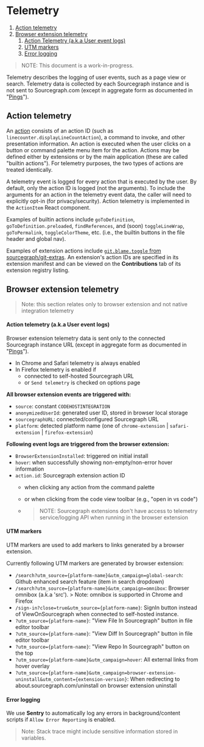 # Telemetry

1. [Action telemetry](#action-telemetry)
2. [Browser extension telemetry](#browser-extension-telemetry)
    1. [Action Telemetry (a.k.a User event logs)](#action-telemetry-aka-user-event-logs)
    1. [UTM markers](#utm-markers)
    1. [Error logging](#error-logging)


> NOTE: This document is a work-in-progress.

Telemetry describes the logging of user events, such as a page view or search. Telemetry data is collected by each Sourcegraph instance and is not sent to Sourcegraph.com (except in aggregate form as documented in "[Pings](../../admin/pings.md)").

## Action telemetry

An [action](../../extensions/authoring/contributions.md#actions) consists of an action ID (such as `linecounter.displayLineCountAction`), a command to invoke, and other presentation information. An action is executed when the user clicks on a button or command palette menu item for the action. Actions may be defined either by extensions or by the main application (these are called "builtin actions"). For telemetry purposes, the two types of actions are treated identically.

A telemetry event is logged for every action that is executed by the user. By default, only the action ID is logged (not the arguments). To include the arguments for an action in the telemetry event data, the caller will need to explicitly opt-in (for privacy/security). Action telemetry is implemented in the `ActionItem` React component.

Examples of builtin actions include `goToDefinition`, `goToDefinition.preloaded`, `findReferences`, and (soon) `toggleLineWrap`, `goToPermalink`, `toggleColorTheme`, etc. (i.e., the builtin buttons in the file header and global nav).

Examples of extension actions include [`git.blame.toggle` from sourcegraph/git-extras](https://github.com/sourcegraph/sourcegraph-git-extras/blob/master/package.json#L21-L73). An extension's action IDs are specified in its extension manifest and can be viewed on the **Contributions** tab of its extension registry listing.

## Browser extension telemetry

> Note: this section relates only to browser extension and not native integration telemetry

#### Action telemetry (a.k.a User event logs)

Browser extension telemetry data is sent only to the connected Sourcegraph instance URL (except in aggregate form as documented in "[Pings](../../admin/pings.md)"). 

- In Chrome and Safari telemetry is always enabled
- In Firefox telemetry is enabled if
  - connected to self-hosted Sourcegraph URL
  - or `Send telemetry` is checked on options page

**All browser extension events are triggered with:**
- `source`: constant `CODEHOSTINTEGRATION`
- `anonymizedUserId`: generated user ID, stored in browser local storage
- `sourcegraphURL`: connected/configured Sourcegraph URL
- `platform`: detected platform name (one of `chrome-extension` | `safari-extension` | `firefox-extension`)

**Following event logs are triggered from the browser extension:**
- `BrowserExtensionInstalled`: triggered on initial install
- `hover`: when successfully showing non-empty/non-error hover information
- `action.id`: Sourcegraph extension action ID
  - when clicking any action from the command palette
  - or when clicking from the code view toolbar (e.g., "open in vs code")

  - > NOTE: Sourcegraph extensions don't have access to telemetry service/logging API when running in the browser extension

#### UTM markers

UTM markers are used to add markers to links generated by a browser extension.

Currently following UTM markers are generated by browser extension:

- `/search?utm_source={platform-name}&utm_campaign=global-search`: Github enhanced search feature (item in search dropdown)
- `/search?utm_source={platform-name}&utm_campaign=omnibox`: Browser omnibox (a.k.a 'src'). > Note: omnibox is supported in Chrome and Firefox
- `/sign-in?close=true&utm_source={platform-name}`: SignIn button instead of ViewOnSourcegraph when connected to self-hosted instance.
- `?utm_source={platform-name}`: "View File In Sourcegraph" button in file editor toolbar
- `?utm_source={platform-name}`: "View Diff In Sourcegraph" button in file editor toolbar
- `?utm_source={platform-name}`: "View Repo In Sourcegraph" button on the top
- `?utm_source={platform-name}&utm_campaign=hover`: All external links from hover overlay
- `?utm_source={platform-name}&utm_campaign=browser-extension-uninstall&utm_content={extension-version}`: When redirecting to about.sourcegraph.com/uninstall on browser extension uninstall


#### Error logging

We use **Sentry** to automatically log any errors in background/content scripts if `Allow Error Reporting` is enabled.
> Note: Stack trace might include sensitive information stored in variables.
